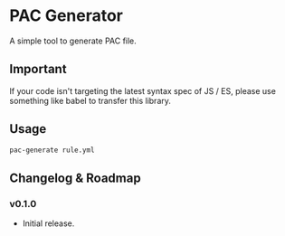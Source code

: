 PAC Generator
=====================================================

A simple tool to generate PAC file.

Important
---------

If your code isn't targeting the latest syntax spec of JS / ES,
please use something like babel to transfer this library.

Usage
-----

```bash
pac-generate rule.yml
```

Changelog & Roadmap
-------------------

### v0.1.0

* Initial release.
